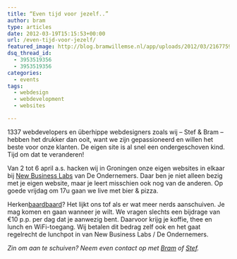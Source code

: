```yaml
---
title: “Even tijd voor jezelf..”
author: bram
type: articles
date: 2012-03-19T15:15:53+00:00
url: /even-tijd-voor-jezelf/
featured_image: http://blog.bramwillemse.nl/app/uploads/2012/03/2167759_700b-copy.jpg
dsq_thread_id:
  - 3953519356
  - 3953519356
categories:
  - events
tags:
  - webdesign
  - webdevelopment
  - websites

---
```

<p class="lead">
  1337 webdevelopers en überhippe webdesigners zoals wij – Stef & Bram – hebben het drukker dan ooit, want we zijn gepassioneerd en willen het beste voor onze klanten. De eigen site is al snel een ondergeschoven kind. Tijd om dat te veranderen!
</p>

Van 2 tot 6 april a.s. hacken wij in Groningen onze eigen websites in elkaar bij <a title="New Business Labs - Werkruimte voor stoere startups" href="http://deondernemers.nl/2011/08/newbusinesslabs/" target="_blank">New Business Labs</a> van De Ondernemers. Daar ben je niet alleen bezig met je eigen website, maar je leert misschien ook nog van de anderen. Op goede vrijdag om 17u gaan we live met bier & pizza. <!--more-->

Herken<a title="Baardbaard überwebnerd" href="http://baardbaard.nl" target="_blank">baardbaard</a>? Het lijkt ons tof als er wat meer nerds aanschuiven. Je mag komen en gaan wanneer je wilt. We vragen slechts een bijdrage van €10 p.p. per dag dat je aanwezig bent. Daarvoor krijg je koffie, thee en lunch en WiFi-toegang. Wij betalen dit bedrag zelf ook en het gaat regelrecht de lunchpot in van New Business Labs / De Ondernemers.

_Zin om aan te schuiven? Neem even contact op met <a title="Bram's contactgegevens" href="http://cardcloud.com/bramwillemse" target="_blank">Bram</a> of <a title="Baardbaard" href="http://baardbaard.nl" target="_blank">Stef</a>._